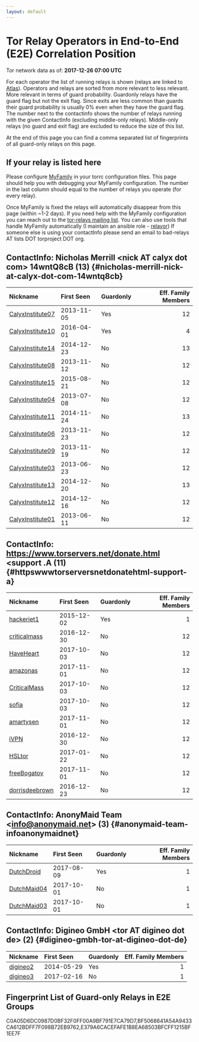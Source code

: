 ```yaml
---
layout: default
---
```



# Tor Relay Operators in End-to-End (E2E) Correlation Position

Tor network data as of: **2017-12-26 07:00 UTC**

For each operator the list of running relays is shown (relays are linked to [Atlas](https://atlas.torproject.org)).
Operators and relays are sorted from more relevant to less relevant. More relevant in terms of guard probability.
Guardonly relays have the guard flag but not the exit flag.
Since exits are less common than guards their guard probability is usually 0% even when they have the guard flag.
The number next to the contactinfo shows the number of relays running with the given ContactInfo (excluding middle-only relays).
Middle-only relays (no guard and exit flag) are excluded to reduce the size of this list.

At the end of this page you can find a comma separated list of fingerprints of all guard-only relays on this page.

## If your relay is listed here
Please configure [MyFamily](https://www.torproject.org/docs/tor-manual.html.en#MyFamily) in your torrc configuration files.
This page should help you with debugging your MyFamily configuration. The number in the last column should equal to the number of
relays you operate (for every relay).

Once MyFamily is fixed the relays will automatically disappear from this page (within ~1-2 days).
If you need help with the MyFamily configuration you can reach out to the
[tor-relays mailing list](https://lists.torproject.org/cgi-bin/mailman/listinfo/tor-relays).
You can also use tools that handle MyFamily automatically (I maintain an ansible role - 
[relayor](https://medium.com/@nusenu/deploying-tor-relays-with-ansible-6612593fa34d))
If someone else is using your contactInfo please send an email to bad-relays AT lists DOT torproject DOT org.


## ContactInfo: Nicholas Merrill &lt;nick AT calyx dot com&gt; 14wntQ8cB (13) {#nicholas-merrill-nick-at-calyx-dot-com-14wntq8cb}

| Nickname                                                                                           | First Seen   | Guardonly   |   Eff. Family Members |
|:---------------------------------------------------------------------------------------------------|:-------------|:------------|----------------------:|
| [CalyxInstitute07](https://atlas.torproject.org/#details/1B9FACF25E17D26E307EA7CFA7D455B144B032E5) | 2013-11-05   | Yes         |                    12 |
| [CalyxInstitute10](https://atlas.torproject.org/#details/42ED91DD3768F6A2A194D094A7432CBE8DA004B1) | 2016-04-01   | Yes         |                     4 |
| [CalyxInstitute14](https://atlas.torproject.org/#details/0011BD2485AD45D984EC4159C88FC066E5E3300E) | 2014-12-23   | No          |                    13 |
| [CalyxInstitute08](https://atlas.torproject.org/#details/0B5E5E70FFEA9C7F9FFD13B8E16916A608F3E9EB) | 2013-11-12   | No          |                    12 |
| [CalyxInstitute15](https://atlas.torproject.org/#details/47E49319DD67784F1E65B5793371BE467365979E) | 2015-08-21   | No          |                    12 |
| [CalyxInstitute04](https://atlas.torproject.org/#details/501B3DBF250B094A05CA5DBC424AD4C3D46721A2) | 2013-07-08   | No          |                    12 |
| [CalyxInstitute11](https://atlas.torproject.org/#details/6C143720FFF8469EF6A5C5B4066366340CF6C0D1) | 2014-11-24   | No          |                    13 |
| [CalyxInstitute06](https://atlas.torproject.org/#details/6F4E9FD00D4251D98BE96FB1AA546FE34676A95B) | 2013-11-23   | No          |                    12 |
| [CalyxInstitute09](https://atlas.torproject.org/#details/7761DDC7EB1BE26D4155F74A15F12C32A36FE0F2) | 2013-11-19   | No          |                    12 |
| [CalyxInstitute03](https://atlas.torproject.org/#details/84D361B736A8CD1E8818D0FC186892E91AB76881) | 2013-06-23   | No          |                    12 |
| [CalyxInstitute13](https://atlas.torproject.org/#details/A7C7EB2A0DFB2E3FFFC12B7756707433DD550F9E) | 2014-12-20   | No          |                    13 |
| [CalyxInstitute12](https://atlas.torproject.org/#details/B34CC9056250847D1980F08285B01CF0B718C0B6) | 2014-12-16   | No          |                    12 |
| [CalyxInstitute01](https://atlas.torproject.org/#details/E4D1F25DFBE484208866BA4A1A958B73127CB0AD) | 2013-06-11   | No          |                    12 |

## ContactInfo: https://www.torservers.net/donate.html &lt;support .A (11) {#httpswwwtorserversnetdonatehtml-support-a}

| Nickname                                                                                         | First Seen   | Guardonly   |   Eff. Family Members |
|:-------------------------------------------------------------------------------------------------|:-------------|:------------|----------------------:|
| [hackeriet1](https://atlas.torproject.org/#details/E379A6CACEFAFE1B8EA68503BFCFF1215BF1EE7F)     | 2015-12-02   | Yes         |                     1 |
| [criticalmass](https://atlas.torproject.org/#details/1D3174338A1131A53E098443E76E1103CDED00DC)   | 2016-12-30   | No          |                    12 |
| [HaveHeart](https://atlas.torproject.org/#details/204DFD2A2C6A0DC1FA0EACB495218E0B661704FD)      | 2017-10-03   | No          |                    12 |
| [amazonas](https://atlas.torproject.org/#details/5974B3F4C66D83BBC9622E0F0F023FE48428DB9B)       | 2017-11-01   | No          |                    12 |
| [CriticalMass](https://atlas.torproject.org/#details/77131D7E2EC1CA9B8D737502256DA9103599CE51)   | 2017-10-03   | No          |                    12 |
| [sofia](https://atlas.torproject.org/#details/7BFB908A3AA5B491DA4CA72CCBEE0E1F2A939B55)          | 2017-10-03   | No          |                    12 |
| [amartysen](https://atlas.torproject.org/#details/8EF8766E1645A41A2AE1565EB673A4957C8D5AD2)      | 2017-11-01   | No          |                    12 |
| [iVPN](https://atlas.torproject.org/#details/A2534EF23390CAE079B1586F0FDF9CE11F556062)           | 2016-12-30   | No          |                    12 |
| [HSLtor](https://atlas.torproject.org/#details/E43A346CB81DDF364B6FF68235AFADBA0E8692B8)         | 2017-01-22   | No          |                    12 |
| [freeBogatov](https://atlas.torproject.org/#details/F4594608272C82407E9D137F1AE89A408CCFD285)    | 2017-11-01   | No          |                    12 |
| [dorrisdeebrown](https://atlas.torproject.org/#details/FDAED15C98CFE7A416E5676F614254F78406105C) | 2016-12-23   | No          |                    12 |

## ContactInfo: AnonyMaid Team &lt;info@anonymaid.net&gt; (3) {#anonymaid-team-infoanonymaidnet}

| Nickname                                                                                      | First Seen   | Guardonly   |   Eff. Family Members |
|:----------------------------------------------------------------------------------------------|:-------------|:------------|----------------------:|
| [DutchDroid](https://atlas.torproject.org/#details/BF5068641A54A9433CA612BDFF7F098B72EB9762)  | 2017-08-09   | Yes         |                     1 |
| [DutchMaid04](https://atlas.torproject.org/#details/44182447E5E9F2997754CE53FFB4881942B5B3C6) | 2017-10-01   | No          |                     1 |
| [DutchMaid03](https://atlas.torproject.org/#details/7FAB8FED1A821455902BEA3388A6DA5BF6F78198) | 2017-10-01   | No          |                     1 |

## ContactInfo: Digineo GmbH &lt;tor AT digineo dot de&gt; (2) {#digineo-gmbh-tor-at-digineo-dot-de}

| Nickname                                                                                   | First Seen   | Guardonly   |   Eff. Family Members |
|:-------------------------------------------------------------------------------------------|:-------------|:------------|----------------------:|
| [digineo2](https://atlas.torproject.org/#details/C0A05D6DC0987D0BF32F0FF00A9BF791E7CA79D7) | 2014-05-29   | Yes         |                     1 |
| [digineo3](https://atlas.torproject.org/#details/B21211A1A2C68F2D9E57E3C7AEAF4F04AFC10E7F) | 2017-02-16   | No          |                     1 |


## Fingerprint List of Guard-only Relays in E2E Groups

C0A05D6DC0987D0BF32F0FF00A9BF791E7CA79D7,BF5068641A54A9433CA612BDFF7F098B72EB9762,E379A6CACEFAFE1B8EA68503BFCFF1215BF1EE7F